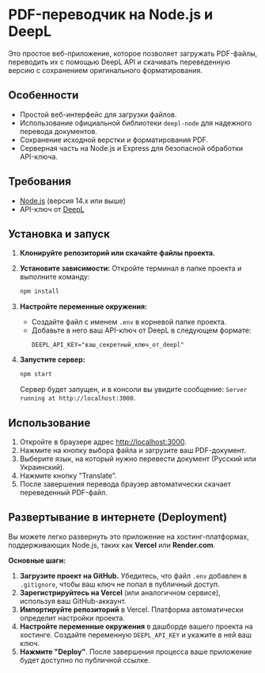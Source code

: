 # PDF-переводчик на Node.js и DeepL

Это простое веб-приложение, которое позволяет загружать PDF-файлы, переводить их с помощью DeepL API и скачивать переведенную версию с сохранением оригинального форматирования.

## Особенности

-   Простой веб-интерфейс для загрузки файлов.
-   Использование официальной библиотеки `deepl-node` для надежного перевода документов.
-   Сохранение исходной верстки и форматирования PDF.
-   Серверная часть на Node.js и Express для безопасной обработки API-ключа.

## Требования

-   [Node.js](https://nodejs.org/) (версия 14.x или выше)
-   API-ключ от [DeepL](https://www.deepl.com/pro-api)

## Установка и запуск

1.  **Клонируйте репозиторий или скачайте файлы проекта.**

2.  **Установите зависимости:**
    Откройте терминал в папке проекта и выполните команду:
    ```bash
    npm install
    ```

3.  **Настройте переменные окружения:**
    -   Создайте файл с именем `.env` в корневой папке проекта.
    -   Добавьте в него ваш API-ключ от DeepL в следующем формате:
        ```
        DEEPL_API_KEY="ваш_секретный_ключ_от_deepl"
        ```

4.  **Запустите сервер:**
    ```bash
    npm start
    ```
    Сервер будет запущен, и в консоли вы увидите сообщение: `Server running at http://localhost:3000`.

## Использование

1.  Откройте в браузере адрес [http://localhost:3000](http://localhost:3000).
2.  Нажмите на кнопку выбора файла и загрузите ваш PDF-документ.
3.  Выберите язык, на который нужно перевести документ (Русский или Украинский).
4.  Нажмите кнопку "Translate".
5.  После завершения перевода браузер автоматически скачает переведенный PDF-файл.

## Развертывание в интернете (Deployment)

Вы можете легко развернуть это приложение на хостинг-платформах, поддерживающих Node.js, таких как **Vercel** или **Render.com**.

**Основные шаги:**

1.  **Загрузите проект на GitHub.** Убедитесь, что файл `.env` добавлен в `.gitignore`, чтобы ваш ключ не попал в публичный доступ.
2.  **Зарегистрируйтесь на Vercel** (или аналогичном сервисе), используя ваш GitHub-аккаунт.
3.  **Импортируйте репозиторий** в Vercel. Платформа автоматически определит настройки проекта.
4.  **Настройте переменные окружения** в дашборде вашего проекта на хостинге. Создайте переменную `DEEPL_API_KEY` и укажите в ней ваш ключ.
5.  **Нажмите "Deploy"**. После завершения процесса ваше приложение будет доступно по публичной ссылке.
